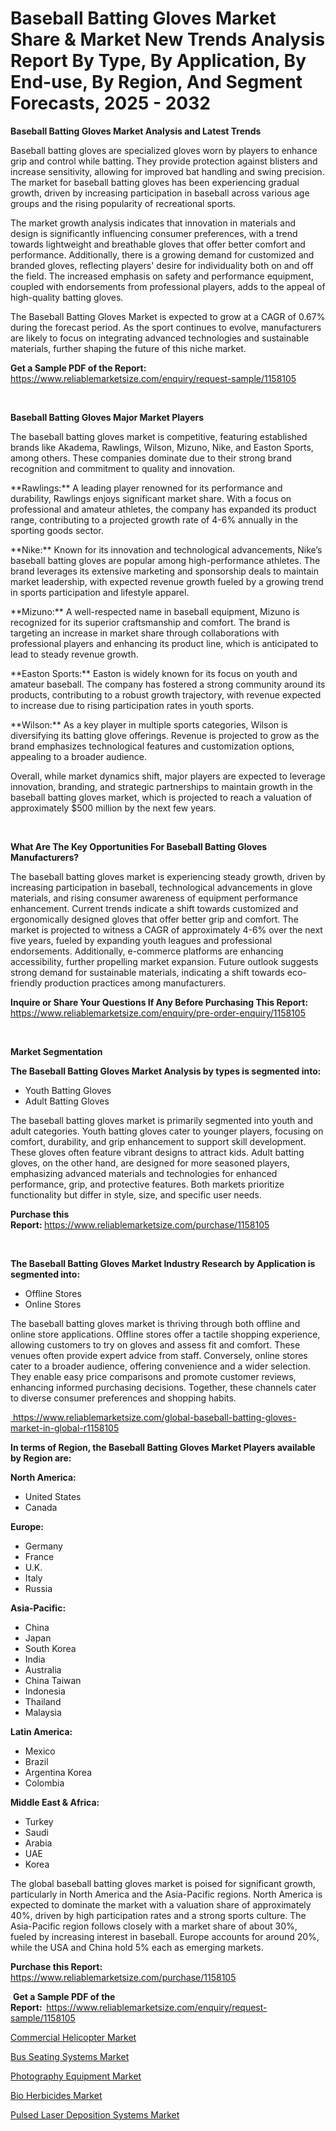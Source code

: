 <p><h1>Baseball Batting Gloves Market Share & Market New Trends Analysis Report By Type, By Application, By End-use, By Region, And Segment Forecasts, 2025 - 2032</h1></p><p><strong>Baseball Batting Gloves Market Analysis and Latest Trends</strong></p>
<p><p>Baseball batting gloves are specialized gloves worn by players to enhance grip and control while batting. They provide protection against blisters and increase sensitivity, allowing for improved bat handling and swing precision. The market for baseball batting gloves has been experiencing gradual growth, driven by increasing participation in baseball across various age groups and the rising popularity of recreational sports.</p><p>The market growth analysis indicates that innovation in materials and design is significantly influencing consumer preferences, with a trend towards lightweight and breathable gloves that offer better comfort and performance. Additionally, there is a growing demand for customized and branded gloves, reflecting players' desire for individuality both on and off the field. The increased emphasis on safety and performance equipment, coupled with endorsements from professional players, adds to the appeal of high-quality batting gloves.</p><p>The Baseball Batting Gloves Market is expected to grow at a CAGR of 0.67% during the forecast period. As the sport continues to evolve, manufacturers are likely to focus on integrating advanced technologies and sustainable materials, further shaping the future of this niche market.</p></p>
<p><strong>Get a Sample PDF of the Report:&nbsp;</strong> <a href="https://www.reliablemarketsize.com/enquiry/request-sample/1158105?utm_campaign=1897&utm_medium=2&utm_source=Github&utm_content=ia&utm_term=05022025&utm_id=baseball-batting-gloves">https://www.reliablemarketsize.com/enquiry/request-sample/1158105</a></p>
<p>&nbsp;</p>
<p><strong>Baseball Batting Gloves Major Market Players</strong></p>
<p><p>The baseball batting gloves market is competitive, featuring established brands like Akadema, Rawlings, Wilson, Mizuno, Nike, and Easton Sports, among others. These companies dominate due to their strong brand recognition and commitment to quality and innovation.</p><p>**Rawlings:** A leading player renowned for its performance and durability, Rawlings enjoys significant market share. With a focus on professional and amateur athletes, the company has expanded its product range, contributing to a projected growth rate of 4-6% annually in the sporting goods sector. </p><p>**Nike:** Known for its innovation and technological advancements, Nike’s baseball batting gloves are popular among high-performance athletes. The brand leverages its extensive marketing and sponsorship deals to maintain market leadership, with expected revenue growth fueled by a growing trend in sports participation and lifestyle apparel.</p><p>**Mizuno:** A well-respected name in baseball equipment, Mizuno is recognized for its superior craftsmanship and comfort. The brand is targeting an increase in market share through collaborations with professional players and enhancing its product line, which is anticipated to lead to steady revenue growth.</p><p>**Easton Sports:** Easton is widely known for its focus on youth and amateur baseball. The company has fostered a strong community around its products, contributing to a robust growth trajectory, with revenue expected to increase due to rising participation rates in youth sports.</p><p>**Wilson:** As a key player in multiple sports categories, Wilson is diversifying its batting glove offerings. Revenue is projected to grow as the brand emphasizes technological features and customization options, appealing to a broader audience.</p><p>Overall, while market dynamics shift, major players are expected to leverage innovation, branding, and strategic partnerships to maintain growth in the baseball batting gloves market, which is projected to reach a valuation of approximately $500 million by the next few years.</p></p>
<p>&nbsp;</p>
<p><strong>What Are The Key Opportunities For Baseball Batting Gloves Manufacturers?</strong></p>
<p><p>The baseball batting gloves market is experiencing steady growth, driven by increasing participation in baseball, technological advancements in glove materials, and rising consumer awareness of equipment performance enhancement. Current trends indicate a shift towards customized and ergonomically designed gloves that offer better grip and comfort. The market is projected to witness a CAGR of approximately 4-6% over the next five years, fueled by expanding youth leagues and professional endorsements. Additionally, e-commerce platforms are enhancing accessibility, further propelling market expansion. Future outlook suggests strong demand for sustainable materials, indicating a shift towards eco-friendly production practices among manufacturers.</p></p>
<p><strong>Inquire or Share Your Questions If Any Before Purchasing This Report:</strong> <a href="https://www.reliablemarketsize.com/enquiry/pre-order-enquiry/1158105?utm_campaign=1897&utm_medium=2&utm_source=Github&utm_content=ia&utm_term=05022025&utm_id=baseball-batting-gloves">https://www.reliablemarketsize.com/enquiry/pre-order-enquiry/1158105</a></p>
<p>&nbsp;</p>
<p><strong>Market Segmentation</strong></p>
<p><strong>The Baseball Batting Gloves Market Analysis by types is segmented into:</strong></p>
<p><ul><li>Youth Batting Gloves</li><li>Adult Batting Gloves</li></ul></p>
<p><p>The baseball batting gloves market is primarily segmented into youth and adult categories. Youth batting gloves cater to younger players, focusing on comfort, durability, and grip enhancement to support skill development. These gloves often feature vibrant designs to attract kids. Adult batting gloves, on the other hand, are designed for more seasoned players, emphasizing advanced materials and technologies for enhanced performance, grip, and protective features. Both markets prioritize functionality but differ in style, size, and specific user needs.</p></p>
<p><strong>Purchase this Report:&nbsp;</strong><a href="https://www.reliablemarketsize.com/purchase/1158105?utm_campaign=1897&utm_medium=2&utm_source=Github&utm_content=ia&utm_term=05022025&utm_id=baseball-batting-gloves">https://www.reliablemarketsize.com/purchase/1158105</a></p>
<p>&nbsp;</p>
<p><strong>The Baseball Batting Gloves Market Industry Research by Application is segmented into:</strong></p>
<p><ul><li>Offline Stores</li><li>Online Stores</li></ul></p>
<p><p>The baseball batting gloves market is thriving through both offline and online store applications. Offline stores offer a tactile shopping experience, allowing customers to try on gloves and assess fit and comfort. These venues often provide expert advice from staff. Conversely, online stores cater to a broader audience, offering convenience and a wider selection. They enable easy price comparisons and promote customer reviews, enhancing informed purchasing decisions. Together, these channels cater to diverse consumer preferences and shopping habits.</p></p>
<p><a href="https://www.reliablemarketsize.com/global-baseball-batting-gloves-market-in-global-r1158105?utm_campaign=1897&utm_medium=2&utm_source=Github&utm_content=ia&utm_term=05022025&utm_id=baseball-batting-gloves">&nbsp;https://www.reliablemarketsize.com/global-baseball-batting-gloves-market-in-global-r1158105</a></p>
<p><strong>In terms of Region, the Baseball Batting Gloves Market Players available by Region are:</strong></p>
<p>
    <p> <strong> North America: </strong>
        <ul>
            <li>United States</li>
            <li>Canada</li>
        </ul>
        </p> 
    <p> <strong> Europe: </strong>
        <ul>
            <li>Germany</li>
            <li>France</li>
            <li>U.K.</li>
            <li>Italy</li>
            <li>Russia</li>
        </ul>
        </p> 
    <p> <strong> Asia-Pacific: </strong>
        <ul>
            <li>China</li>
            <li>Japan</li>
            <li>South Korea</li>
            <li>India</li>
            <li>Australia</li>
            <li>China Taiwan</li>
            <li>Indonesia</li>
            <li>Thailand</li>
            <li>Malaysia</li>
        </ul>
        </p> 
    <p> <strong> Latin America: </strong>
        <ul>
            <li>Mexico</li>
            <li>Brazil</li>
            <li>Argentina Korea</li>
            <li>Colombia</li>
        </ul>
        </p> 
    <p> <strong> Middle East & Africa: </strong>
        <ul>
            <li>Turkey</li>
            <li>Saudi</li>
            <li>Arabia</li>
            <li>UAE</li>
            <li>Korea</li>
        </ul>
    </p>
    </p>
<p><p>The global baseball batting gloves market is poised for significant growth, particularly in North America and the Asia-Pacific regions. North America is expected to dominate the market with a valuation share of approximately 40%, driven by high participation rates and a strong sports culture. The Asia-Pacific region follows closely with a market share of about 30%, fueled by increasing interest in baseball. Europe accounts for around 20%, while the USA and China hold 5% each as emerging markets.</p></p>
<p><strong>Purchase this Report: </strong><a href="https://www.reliablemarketsize.com/purchase/1158105?utm_campaign=1897&utm_medium=2&utm_source=Github&utm_content=ia&utm_term=05022025&utm_id=baseball-batting-gloves">https://www.reliablemarketsize.com/purchase/1158105</a></p>
<p>&nbsp;<strong>Get a Sample PDF of the Report:&nbsp;&nbsp;</strong><a href="https://www.reliablemarketsize.com/enquiry/request-sample/1158105?utm_campaign=1897&utm_medium=2&utm_source=Github&utm_content=ia&utm_term=05022025&utm_id=baseball-batting-gloves">https://www.reliablemarketsize.com/enquiry/request-sample/1158105</a></p>
<p><strong></strong></p>
<p><p><a href="https://www.linkedin.com/pulse/commercial-helicopter-market-demand-revenue-growth-149-cagr-hnzge?utm_campaign=1897&utm_medium=2&utm_source=Github&utm_content=ia&utm_term=05022025&utm_id=baseball-batting-gloves">Commercial Helicopter Market</a></p><p><a href="https://www.linkedin.com/pulse/north-americas-bus-seating-systems-market-size-share-mshfe?utm_campaign=1897&utm_medium=2&utm_source=Github&utm_content=ia&utm_term=05022025&utm_id=baseball-batting-gloves">Bus Seating Systems Market</a></p><p><a href="https://github.com/carylgrinko/Market-Research-Report-List-1/blob/main/photography-equipment-market.md?utm_campaign=1897&utm_medium=2&utm_source=Github&utm_content=ia&utm_term=05022025&utm_id=baseball-batting-gloves">Photography Equipment Market</a></p><p><a href="https://www.linkedin.com/pulse/bio-herbicides-industry-analysis-report-market-size-lbwec?utm_campaign=1897&utm_medium=2&utm_source=Github&utm_content=ia&utm_term=05022025&utm_id=baseball-batting-gloves">Bio Herbicides Market</a></p><p><a href="https://github.com/leyesamilej/Market-Research-Report-List-1/blob/main/pulsed-laser-deposition-systems-market.md?utm_campaign=1897&utm_medium=2&utm_source=Github&utm_content=ia&utm_term=05022025&utm_id=baseball-batting-gloves">Pulsed Laser Deposition Systems Market</a></p></p>